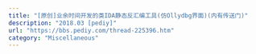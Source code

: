 ```yaml
---
title: "[原创]业余时间开发的类IDA静态反汇编工具(仿Ollydbg界面)(内有传送门)"
description: "2018.03 [pediy]"
url: "https://bbs.pediy.com/thread-225396.htm"
category: "Miscellaneous"
---
```

